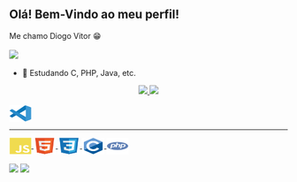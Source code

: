 ## Olá! Bem-Vindo ao meu perfil!
Me chamo Diogo Vitor 😁
<br><br>
<a href = "mailto:dihleme@hotmail.com"><img src="https://img.shields.io/badge/-Outlook-%23333?style=for-the-badge&logo=email&logoColor=white" target="_blank"></a>

- 🌱 Estudando C, PHP, Java, etc.

<div align="center">
  <a href="https://github.com/DiogoDiguin">
  <img height="180em" src="https://github-readme-stats.vercel.app/api?username=DiogoDiguin&show_icons=true&theme=dark&include_all_commits=true&count_private=true"/>
  <img height="180em" src="https://github-readme-stats.vercel.app/api/top-langs/?username=DiogoDiguin&layout=compact&langs_count=7&theme=dark"/>
</div>
<div style="display: inline_block"><br>
    <!--
  <img align="center" alt="Diogo-Ts" height="30" width="40" src="https://raw.githubusercontent.com/devicons/devicon/master/icons/typescript/typescript-plain.svg">
  <img align="center" alt="Diogo-React" height="30" width="40" src="https://raw.githubusercontent.com/devicons/devicon/master/icons/react/react-original.svg">
  <img align="center" alt="Diogo-Python" height="30" width="40" src="https://raw.githubusercontent.com/devicons/devicon/master/icons/python/python-original.svg">
  <img align="center" alt="Diogo-Csharp" height="30" width="40" src="https://raw.githubusercontent.com/devicons/devicon/master/icons/csharp/csharp-original.svg">
   --!>
   <img align="center" alt="Diogo-VsCode" height="30" width="40" src="https://github.com/devicons/devicon/blob/master/icons/vscode/vscode-original.svg">
   <hr>
   <img align="center" alt="Diogo-Js" height="30" width="40" src="https://raw.githubusercontent.com/devicons/devicon/master/icons/javascript/javascript-plain.svg">
   <img align="center" alt="Diogo-HTML" height="30" width="40" src="https://raw.githubusercontent.com/devicons/devicon/master/icons/html5/html5-original.svg">
   <img align="center" alt="Diogo-CSS" height="30" width="40" src="https://raw.githubusercontent.com/devicons/devicon/master/icons/css3/css3-original.svg">
   <img align="center" alt="Diogo-C" height="30" width="40" src="https://github.com/devicons/devicon/blob/master/icons/c/c-original.svg">
   <img align="center" alt="Diogo-Php" height="30" width="40" src="https://github.com/devicons/devicon/blob/master/icons/php/php-plain.svg">
   
  <!-- <img align="right" alt="Diogo-pic" height="150" style="border-radius:50px;" src="https://media.discordapp.net/attachments/639956127056134178/890373478988013628/Publicacoes_Instagram_1_1.png?width=676&height=676"> --!>
</div>
<br>
<div> 
  <a href="https://www.instagram.com/diogo_diguin/" target="_blank"><img src="https://img.shields.io/badge/-Instagram-%23E4405F?style=for-the-badge&logo=instagram&logoColor=white" target="_blank"></a>
  <a href="https://www.linkedin.com/in/diogo-vitor-47b76822b/" 
  target="_blank"><img src="https://img.shields.io/badge/-LinkedIn-%230077B5?style=for-the-badge&logo=linkedin&logoColor=white" target="_blank"></a> 
  
</div>

